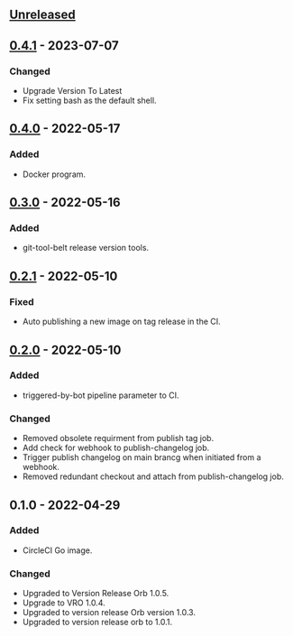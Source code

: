 <a name="unreleased"></a>
## [Unreleased]


<a name="0.4.1"></a>
## [0.4.1] - 2023-07-07
### Changed
- Upgrade Version To Latest
- Fix setting bash as the default shell.


<a name="0.4.0"></a>
## [0.4.0] - 2022-05-17
### Added
- Docker program.


<a name="0.3.0"></a>
## [0.3.0] - 2022-05-16
### Added
- git-tool-belt release version tools.


<a name="0.2.1"></a>
## [0.2.1] - 2022-05-10
### Fixed
- Auto publishing a new image on tag release in the CI.


<a name="0.2.0"></a>
## [0.2.0] - 2022-05-10
### Added
- triggered-by-bot pipeline parameter to CI.

### Changed
- Removed obsolete requirment from publish tag job.
- Add check for webhook to publish-changelog job.
- Trigger publish changelog on main brancg when initiated from a webhook.
- Removed redundant checkout and attach from publish-changelog job.


<a name="0.1.0"></a>
## 0.1.0 - 2022-04-29
### Added
- CircleCI Go image.

### Changed
- Upgraded to Version Release Orb 1.0.5.
- Upgrade to VRO 1.0.4.
- Upgraded to version release Orb version 1.0.3.
- Upgraded to version release orb to 1.0.1.


[Unreleased]: https://github.com/kohirens/docker-circleci-go.git/compare/0.4.1...HEAD
[0.4.1]: https://github.com/kohirens/docker-circleci-go.git/compare/0.4.0...0.4.1
[0.4.0]: https://github.com/kohirens/docker-circleci-go.git/compare/0.3.0...0.4.0
[0.3.0]: https://github.com/kohirens/docker-circleci-go.git/compare/0.2.1...0.3.0
[0.2.1]: https://github.com/kohirens/docker-circleci-go.git/compare/0.2.0...0.2.1
[0.2.0]: https://github.com/kohirens/docker-circleci-go.git/compare/0.1.0...0.2.0

